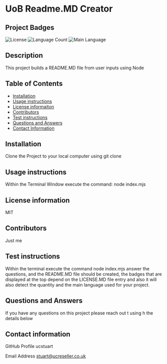 
# UoB Readme.MD Creator

## Project Badges

![License](https://img.shields.io/github/license/ucstuart/UoB-Readme-Generator?style=for-the-badge) ![Language Count](https://img.shields.io/github/languages/count/ucstuart/UoB-Readme-Generator?style=for-the-badge) ![Main Language](https://img.shields.io/github/languages/top/ucstuart/UoB-Readme-Generator?style=for-the-badge)

## Description
    
This project builds a README.MD file from user inputs using Node

## Table of Contents

* [Installation](#Installation)
* [Usage instructions](#Usage)
* [License informaiton](#License)
* [Contributors](#Contributors)
* [Test instructions ](#Test)
* [Questions and Answers](#Questions)
* [Contact Information](#Contact)

## Installation

Clone the Project to your local computer using git clone 

## Usage instructions

Within the Terminal Window execute the command: node index.mjs

## License information

MIT

## Contributors

Just me

## Test instructions

Within the terminal execute the command node index.mjs answer the questions, and the README.MD file should be created, the badges that are displayed at the top depend on the LICENSE.MD file entry and also it will also detect the quantity and the main language used for your project.

## Questions and Answers

If you have any questions on this project please reach out t using h the details below

## Contact information

GitHub Profile ucstuart

Email Address stuart@ucreseller.co.uk
    

